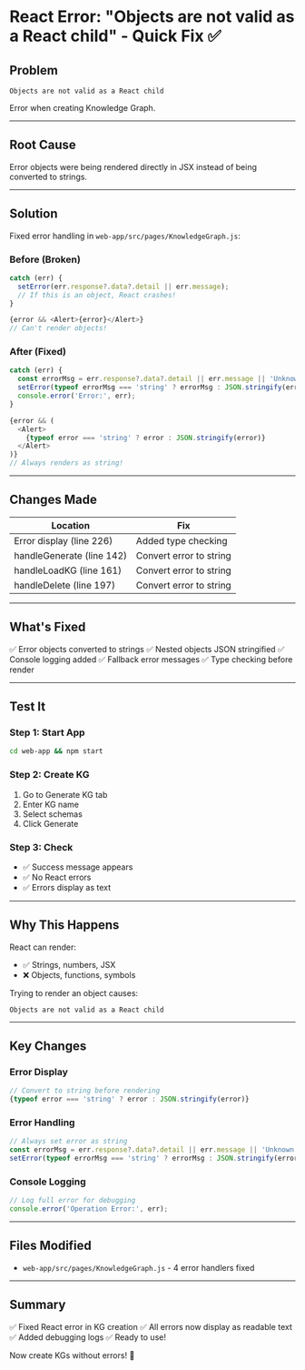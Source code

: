 # React Error: "Objects are not valid as a React child" - Quick Fix ✅

## Problem
```
Objects are not valid as a React child
```

Error when creating Knowledge Graph.

---

## Root Cause
Error objects were being rendered directly in JSX instead of being converted to strings.

---

## Solution
Fixed error handling in `web-app/src/pages/KnowledgeGraph.js`:

### Before (Broken)
```javascript
catch (err) {
  setError(err.response?.data?.detail || err.message);
  // If this is an object, React crashes!
}

{error && <Alert>{error}</Alert>}
// Can't render objects!
```

### After (Fixed)
```javascript
catch (err) {
  const errorMsg = err.response?.data?.detail || err.message || 'Unknown error';
  setError(typeof errorMsg === 'string' ? errorMsg : JSON.stringify(errorMsg));
  console.error('Error:', err);
}

{error && (
  <Alert>
    {typeof error === 'string' ? error : JSON.stringify(error)}
  </Alert>
)}
// Always renders as string!
```

---

## Changes Made

| Location | Fix |
|----------|-----|
| Error display (line 226) | Added type checking |
| handleGenerate (line 142) | Convert error to string |
| handleLoadKG (line 161) | Convert error to string |
| handleDelete (line 197) | Convert error to string |

---

## What's Fixed

✅ Error objects converted to strings
✅ Nested objects JSON stringified
✅ Console logging added
✅ Fallback error messages
✅ Type checking before render

---

## Test It

### Step 1: Start App
```bash
cd web-app && npm start
```

### Step 2: Create KG
1. Go to Generate KG tab
2. Enter KG name
3. Select schemas
4. Click Generate

### Step 3: Check
- ✅ Success message appears
- ✅ No React errors
- ✅ Errors display as text

---

## Why This Happens

React can render:
- ✅ Strings, numbers, JSX
- ❌ Objects, functions, symbols

Trying to render an object causes:
```
Objects are not valid as a React child
```

---

## Key Changes

### Error Display
```javascript
// Convert to string before rendering
{typeof error === 'string' ? error : JSON.stringify(error)}
```

### Error Handling
```javascript
// Always set error as string
const errorMsg = err.response?.data?.detail || err.message || 'Unknown error';
setError(typeof errorMsg === 'string' ? errorMsg : JSON.stringify(errorMsg));
```

### Console Logging
```javascript
// Log full error for debugging
console.error('Operation Error:', err);
```

---

## Files Modified

- `web-app/src/pages/KnowledgeGraph.js` - 4 error handlers fixed

---

## Summary

✅ Fixed React error in KG creation
✅ All errors now display as readable text
✅ Added debugging logs
✅ Ready to use!

Now create KGs without errors! 🎉


